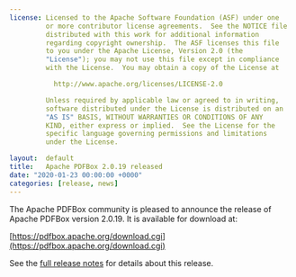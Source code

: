 ```yaml
---
license: Licensed to the Apache Software Foundation (ASF) under one
         or more contributor license agreements.  See the NOTICE file
         distributed with this work for additional information
         regarding copyright ownership.  The ASF licenses this file
         to you under the Apache License, Version 2.0 (the
         "License"); you may not use this file except in compliance
         with the License.  You may obtain a copy of the License at

           http://www.apache.org/licenses/LICENSE-2.0

         Unless required by applicable law or agreed to in writing,
         software distributed under the License is distributed on an
         "AS IS" BASIS, WITHOUT WARRANTIES OR CONDITIONS OF ANY
         KIND, either express or implied.  See the License for the
         specific language governing permissions and limitations
         under the License.

layout:  default
title:   Apache PDFBox 2.0.19 released
date: "2020-01-23 00:00:00 +0000"
categories: [release, news]
---
```


The Apache PDFBox community is pleased to announce the release of
Apache PDFBox version 2.0.19. It is available for download at:

[https://pdfbox.apache.org/download.cgi](https://pdfbox.apache.org/download.cgi)

See the [full release notes](https://issues.apache.org/jira/secure/ReleaseNote.jspa?projectId=12310760&version=12346594) for details about this release.
